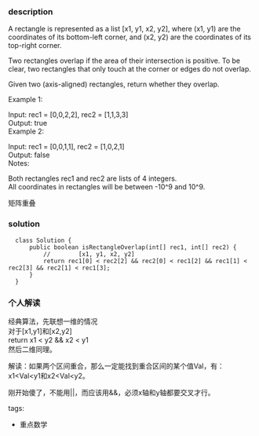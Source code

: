 ### description    
  A rectangle is represented as a list [x1, y1, x2, y2], where (x1, y1) are the coordinates of its bottom-left corner, and (x2, y2) are the coordinates of its top-right corner.  
    
  Two rectangles overlap if the area of their intersection is positive.  To be clear, two rectangles that only touch at the corner or edges do not overlap.  
    
  Given two (axis-aligned) rectangles, return whether they overlap.  
    
  Example 1:  
    
  Input: rec1 = [0,0,2,2], rec2 = [1,1,3,3]  
  Output: true  
  Example 2:  
    
  Input: rec1 = [0,0,1,1], rec2 = [1,0,2,1]  
  Output: false  
  Notes:  
    
  Both rectangles rec1 and rec2 are lists of 4 integers.  
  All coordinates in rectangles will be between -10^9 and 10^9.  
    
  矩阵重叠  
### solution    
```    
  class Solution {  
      public boolean isRectangleOverlap(int[] rec1, int[] rec2) {  
          //        [x1, y1, x2, y2]  
          return rec1[0] < rec2[2] && rec2[0] < rec1[2] && rec1[1] < rec2[3] && rec2[1] < rec1[3];  
      }  
  }  
```    
    
### 个人解读    
  经典算法，先联想一维的情况  
  对于[x1,y1]和[x2,y2]  
  return x1 < y2 && x2 < y1  
  然后二维同理。  
    
  解读：如果两个区间重合，那么一定能找到重合区间的某个值Val，有：  
  x1<Val<y1和x2<Val<y2。  
    
  刚开始傻了，不能用||，而应该用&&，必须x轴和y轴都要交叉才行。  
    
    
tags:    
  -  重点数学  
